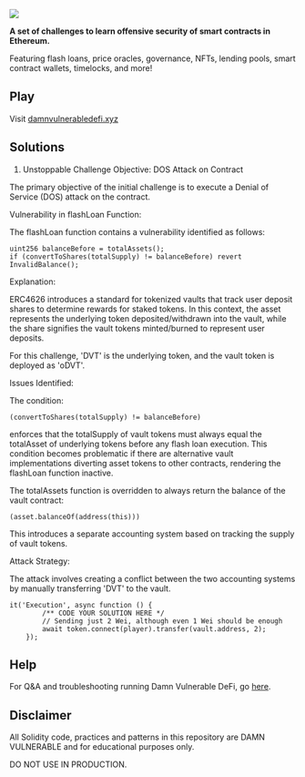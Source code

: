![](cover.png)

**A set of challenges to learn offensive security of smart contracts in Ethereum.**

Featuring flash loans, price oracles, governance, NFTs, lending pools, smart contract wallets, timelocks, and more!

## Play

Visit [damnvulnerabledefi.xyz](https://damnvulnerabledefi.xyz)

## Solutions

1. Unstoppable
Challenge Objective: DOS Attack on Contract

The primary objective of the initial challenge is to execute a Denial of Service (DOS) attack on the contract.

Vulnerability in flashLoan Function:

The flashLoan function contains a vulnerability identified as follows:
```solidity
uint256 balanceBefore = totalAssets();
if (convertToShares(totalSupply) != balanceBefore) revert InvalidBalance();
```
Explanation:

ERC4626 introduces a standard for tokenized vaults that track user deposit shares to determine rewards for staked tokens. In this context, the asset represents the underlying token deposited/withdrawn into the vault, while the share signifies the vault tokens minted/burned to represent user deposits.

For this challenge, 'DVT' is the underlying token, and the vault token is deployed as 'oDVT'.

Issues Identified:

The condition: 
```solidity
(convertToShares(totalSupply) != balanceBefore)
```
enforces that the totalSupply of vault tokens must always equal the totalAsset of underlying tokens before any flash loan execution. This condition becomes problematic if there are alternative vault implementations diverting asset tokens to other contracts, rendering the flashLoan function inactive.

The totalAssets function is overridden to always return the balance of the vault contract: 
```solidity 
(asset.balanceOf(address(this)))
```
This introduces a separate accounting system based on tracking the supply of vault tokens.

Attack Strategy:

The attack involves creating a conflict between the two accounting systems by manually transferring 'DVT' to the vault.
```solidity
it('Execution', async function () {
        /** CODE YOUR SOLUTION HERE */
        // Sending just 2 Wei, although even 1 Wei should be enough
        await token.connect(player).transfer(vault.address, 2);
    });
```

## Help

For Q&A and troubleshooting running Damn Vulnerable DeFi, go [here](https://github.com/tinchoabbate/damn-vulnerable-defi/discussions/categories/support-q-a-troubleshooting).

## Disclaimer

All Solidity code, practices and patterns in this repository are DAMN VULNERABLE and for educational purposes only.

DO NOT USE IN PRODUCTION.
